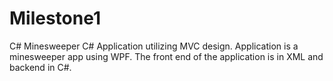 # Milestone1
C# Minesweeper
C# Application utilizing MVC design. Application is a minesweeper app using WPF. The front end of the application is in XML and backend in C#. 
